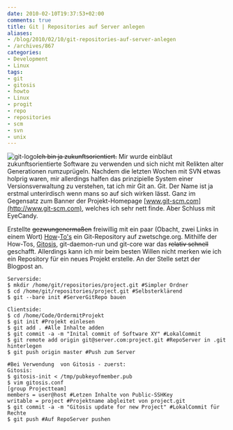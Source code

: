 ```yaml
---
date: 2010-02-10T19:37:53+02:00
comments: true
title: Git | Repositories auf Server anlegen
aliases:
- /blog/2010/02/10/git-repositories-auf-server-anlegen
- /archives/867
categories:
- Development
- Linux
tags:
- git
- gitosis
- howto
- Linux
- progit
- repo
- repositories
- scm
- svn
- unix
---
```


![git-logo](/uploads/2010/02/git-logo.png)<del>I</del><del>c</del><del>h
bin ja zukunftsorientiert.</del> Mir wurde einbläut zukunftsorientierte
Software zu verwenden und sich nicht mit Relikten alter Generationen
rumzuprügeln. Nachdem die letzten Wochen mit SVN etwas holprig waren, mir
allerdings halfen das prinzipielle System einer Versionsverwaltung zu
verstehen, tat ich mir Git an. Git. Der Name ist ja erstmal unterirdisch
wenn mans so auf sich wirken lässt. Ganz im Gegensatz zum Banner der
Projekt-Homepage [www.git-scm.com](http://www.git-scm.com), welches ich
sehr nett finde. Aber Schluss mit EyeCandy.

Erstellte <del>gezwungenermaßen</del> freiwillig mit ein paar (Obacht, zwei
Links in einem Wort)
[How](http://progit.org)-[To's](http://scie.nti.st/2007/11/14/hosting-git-repositories-the-easy-and-secure-way)
ein Git-Repository auf zwetschge.org. Mithilfe der How-Tos,
[Gitosis](http://wiki.dreamhost.com/Gitosis), git-daemon-run und git-core
war das <del>relativ schnell</del> geschafft. Allerdings kann ich mir beim
besten Willen nicht merken wie ich ein  Repository für ein neues Projekt
erstelle. An der Stelle setzt der Blogpost an.

```
Serverside:
$ mkdir /home/git/repositories/project.git #Simpler Ordner
$ cd /home/git/repositories/project.git #Selbsterklärend
$ git --bare init #ServerGitRepo bauen

Clientside:
$ cd /home/Code/OrdermitProjekt
$ git init #Projekt einlesen
$ git add . #Alle Inhalte adden
$ git commit -a -m "Inital commit of Software XY" #LokalCommit
$ git remote add origin git@server.com:project.git #RepoServer in .git hinterlegen
$ git push origin master #Push zum Server
```

```
#Bei Verwendung  von Gitosis - zuerst:
Gitosis:
$ gitosis-init < /tmp/pubkeyofmember.pub
$ vim gitosis.conf
[group Projectteam]
members = user@host #Letzen Inhalte von Public-SSHKey
writable = project #Projektname abgleitet von project.git
$ git commit -a -m "Gitosis update for new Project" #LokalCommit für Rechte
$ git push #Auf RepoServer pushen
```

